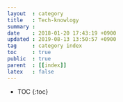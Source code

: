 ```yaml
---
layout  : category
title   : Tech-knowlogy
summary :
date    : 2018-01-20 17:43:19 +0900
updated : 2019-08-13 13:50:57 +0900
tag     : category index
toc     : true
public  : true
parent  : [[index]]
latex   : false
---
```

* TOC
{:toc}


